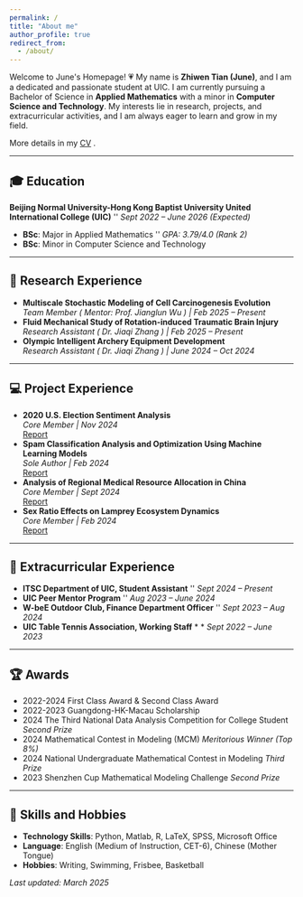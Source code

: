 ```yaml
---
permalink: /
title: "About me"
author_profile: true
redirect_from: 
  - /about/
---
```


Welcome to June's Homepage! 💗
My name is **Zhiwen Tian (June)**, and I am a dedicated and passionate student at UIC. I am currently pursuing a Bachelor of Science in **Applied Mathematics** with a minor in **Computer Science and Technology**. My interests lie in research, projects, and extracurricular activities, and I am always eager to learn and grow in my field.

More details in my [CV](../files/CV_twopage.pdf) .

---

## 🎓 Education
**Beijing Normal University-Hong Kong Baptist University United International College (UIC)**  ''  *Sept 2022 – June 2026 (Expected)*  
- **BSc**: Major in Applied Mathematics  '' *GPA: 3.79/4.0 (Rank 2)*  
- **BSc**: Minor in Computer Science and Technology  

---

## 📖 Research Experience
- **Multiscale Stochastic Modeling of Cell Carcinogenesis Evolution**  
  *Team Member ( Mentor: Prof. Jianglun Wu ) | Feb 2025 – Present*  
- **Fluid Mechanical Study of Rotation-induced Traumatic Brain Injury**  
  *Research Assistant ( Dr. Jiaqi Zhang ) | Feb 2025 – Present*  
- **Olympic Intelligent Archery Equipment Development**  
  *Research Assistant ( Dr. Jiaqi Zhang ) | June 2024 – Oct 2024*  

---

## 💻 Project Experience
- **2020 U.S. Election Sentiment Analysis**  
  *Core Member | Nov 2024*  
  [Report](../files/project1.pdf)  
- **Spam Classification Analysis and Optimization Using Machine Learning Models**  
  *Sole Author | Feb 2024*  
  [Report](../files/report.pdf)  
- **Analysis of Regional Medical Resource Allocation in China**  
  *Core Member | Sept 2024*  
  [Report](../files/project2.pdf)  
- **Sex Ratio Effects on Lamprey Ecosystem Dynamics**  
  *Core Member | Feb 2024*  
  [Report](../files/project3.pdf)  

---

## 💼 Extracurricular Experience
- **ITSC Department of UIC, Student Assistant** '' *Sept 2024 – Present*  
- **UIC Peer Mentor Program**  '' *Aug 2023 – June 2024*  
- **W-beE Outdoor Club, Finance Department Officer**  '' *Sept 2023 – Aug 2024*  
- **UIC Table Tennis Association, Working Staff**  * * *Sept 2022 – June 2023*  

---

## 🏆 Awards
- 2022-2024 First Class Award & Second Class Award
- 2022-2023 Guangdong-HK-Macau Scholarship
- 2024 The Third National Data Analysis Competition for College Student *Second Prize*
- 2024 Mathematical Contest in Modeling (MCM) *Meritorious Winner (Top 8%)*
- 2024 National Undergraduate Mathematical Contest in Modeling  *Third Prize*
- 2023 Shenzhen Cup Mathematical Modeling Challenge  *Second Prize*

---

## 💐 Skills and Hobbies
- **Technology Skills**: Python, Matlab, R, LaTeX, SPSS, Microsoft Office
- **Language**: English (Medium of Instruction, CET-6), Chinese (Mother Tongue)
- **Hobbies**: Writing, Swimming, Frisbee, Basketball

*Last updated: March 2025*  
